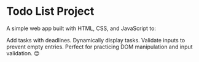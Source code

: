 # Todo List Project
A simple web app built with HTML, CSS, and JavaScript to:

Add tasks with deadlines.
Dynamically display tasks.
Validate inputs to prevent empty entries.
Perfect for practicing DOM manipulation and input validation. 😊

